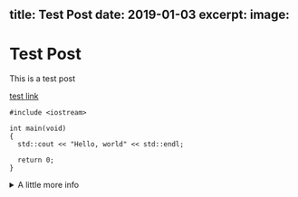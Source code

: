 title: Test Post
date: 2019-01-03
excerpt: 
image: 
---
# Test Post

This is a test post

[test link](https://google.com)

```clike
#include <iostream>

int main(void)
{
  std::cout << "Hello, world" << std::endl;

  return 0;
}
```

<details>
  <summary>A little more info</summary>
  ```clike
  void print(char** msg) {
    std::cout << msg << std::endl;
  }
  ```
</details>
